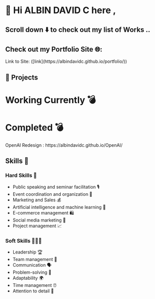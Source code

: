 <h1>👋 Hi ALBIN DAVID C here ,</h1>
<h2>Scroll down ⬇️ to check out my list of Works ..</h2>

<h2>Check out my Portfolio Site 🌐:</h2>
Link to Site: ([link](https://albindavidc.github.io/portfolio/)) 


<h2>🚀 Projects</h2>    

<h1>Working Currently 💣</h1>

<h1>  Completed 💣</h1>  
OpenAI Redesign : https://albindavidc.github.io/OpenAI/



<h2> Skills 🚀</h2> 

<h3>Hard Skills 🤖</h3>
<ul>
    <li>Public speaking and seminar facilitation 🎙️</li>
    <li>Event coordination and organization 🎉</li>
    <li>Marketing and Sales 💰</li>
    <li>Artificial intelligence and machine learning 🧠</li>
    <li>E-commerce management 🛍️</li>
    <li>Social media marketing 📱</li>
    <li>Project management 📈</li>
</ul>

<h3>Soft Skills 🧑‍🤝‍🧑</h3>
<ul>
    <li>Leadership 🏆</li>
    <li>Team management 👥</li>
    <li>Communication 🗣️</li>
    <li>Problem-solving 🤔</li>
    <li>Adaptability 🌍</li>
    <li>Time management ⏰</li>
    <li>Attention to detail 👀</li>
</ul>
